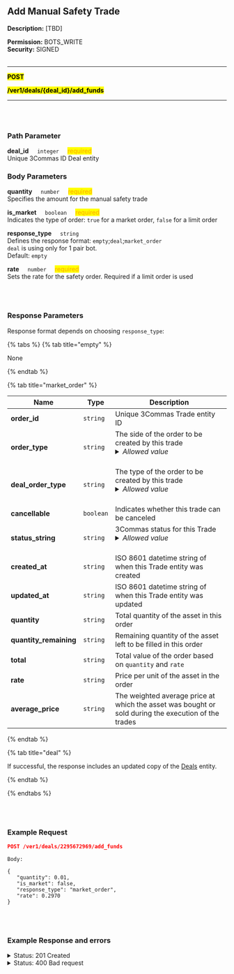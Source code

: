 ## Add Manual Safety Trade<br>

**Description:** [TBD] <br>

**Permission:** BOTS_WRITE<br>
**Security:** SIGNED<br>
<br>

----------

<mark style="color:gree"> <strong>POST</strong><br>

<mark style="color:gree"> <strong>/ver1/deals/{deal_id}/add_funds</strong>

----------

<br>
<br>

### Path Parameter<br>
<p>
   <strong>deal_id</strong>&nbsp;&nbsp;&nbsp;&nbsp;&nbsp;<code>integer</code>&nbsp;&nbsp;&nbsp;&nbsp;&nbsp;<mark style="color:orange">required</mark><br>
   Unique 3Commas ID Deal entity
</p>


### Body Parameters<br>
<p>
   <strong>quantity</strong>&nbsp;&nbsp;&nbsp;&nbsp;&nbsp;<code>number</code>&nbsp;&nbsp;&nbsp;&nbsp;&nbsp;<mark style="color:orange">required</mark><br>
   Specifies the amount for the manual safety trade
</p>
<p>
   <strong>is_market</strong>&nbsp;&nbsp;&nbsp;&nbsp;&nbsp;<code>boolean</code>&nbsp;&nbsp;&nbsp;&nbsp;&nbsp;<mark style="color:orange">required</mark><br>
   Indicates the type of order: <code>true</code> for a market order, <code>false</code> for a limit order
</p>
<p>
   <strong>response_type</strong>&nbsp;&nbsp;&nbsp;&nbsp;&nbsp;<code>string</code><br>
   Defines the response format: <code>empty</code>;<code>deal</code>;<code>market_order</code><br><code>deal</code> is using only for 1 pair bot.<br>Default: <code>empty</code>
</p>
<p>
   <strong>rate</strong>&nbsp;&nbsp;&nbsp;&nbsp;&nbsp;<code>number</code>&nbsp;&nbsp;&nbsp;&nbsp;&nbsp;<mark style="color:orange">required</mark><br>
   Sets the rate for the safety order. Required if a limit order is used
</p>
<br>
<br>

### Response Parameters<br>

Response format depends on choosing `response_type`:

{% tabs %}
{% tab title="empty" %}

None

{% endtab %}

{% tab title="market_order" %}

| Name | Type |	Description|
| ------|------|-----------|
| **order_id**  | `string`| Unique 3Commas Trade entity ID |
| **order_type**  | `string`| The side of the order to be created by this trade<br><details><summary><em>Allowed value</em></summary><li>Buy</li><li>Sell</li></details><br> |
| **deal_order_type**  | `string`| The type of the order to be created by this trade<br><details><summary><em>Allowed value</em></summary><li>Base</li><li>Take profit</li><li>Stop Loss</li><li>Safety</li><li>Manual Safety</li></details><br> |
| **cancellable**  | `boolean`| Indicates whether this trade can be canceled |
| **status_string**  | `string`| 3Commas status for this Trade<br><details><summary><em>Allowed value</em></summary><li>Active - the trade is currently open, waiting to be filled</li><li>Filled - the trade has been fully executed</li><li>Finished - the trade process is complete</li><li>Cancelled - the trade was canceled before it could be fully executed </li></details><br> |
| **created_at**  | `string`| ISO 8601 datetime string of when this Trade entity was created |
| **updated_at**  | `string`| ISO 8601 datetime string of when this Trade entity was updated |
| **quantity**  | `string`| Total quantity of the asset in this order |
| **quantity_remaining**  | `string`| Remaining quantity of the asset left to be filled in this order |
| **total**  | `string`| Total value of the order based on `quantity` and `rate` |
| **rate**  | `string`| Price per unit of the asset in the order |
| **average_price**  | `string`| The weighted average price at which the asset was bought or sold during the execution of the trades |

{% endtab %}

{% tab title="deal" %}

If successful, the response includes an updated copy of the [Deals](./README.md) entity.


{% endtab %}

{% endtabs %}


<br>
<br>

### Example Request<br>

```json
POST /ver1/deals/2295672969/add_funds
````
 
```
Body:

{
   "quantity": 0.01,
   "is_market": false,
   "response_type": "market_order",
   "rate": 0.2970
}

```

<br>
<br>

### Example Response and errors<br>

<details>
<summary>Status: 201 Created</summary><br>

```json
{
    "order_id": "1110817001",
    "order_type": "SELL",
    "deal_order_type": "Manual Safety",
    "cancellable": true,
    "status_string": "Active",
    "created_at": "2024-11-11T16:46:59.479Z",
    "updated_at": "2024-11-11T16:46:59.479Z",
    "quantity": "0.0",
    "quantity_remaining": "0.0",
    "total": "0.0",
    "rate": "0.297",
    "average_price": "0.0"
}
```
</details>

<details>
<summary>Status: 400 Bad request</summary><br>
```
{
    "error": "record_invalid",
    "error_description": "Invalid parameters",
    "error_attributes": {
        "rate": [
            "is missing"
        ]
    }
}
```
</details>